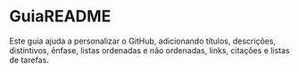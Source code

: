 # GuiaREADME
Este guia ajuda a personalizar o GitHub, adicionando títulos, descrições, distintivos, ênfase, listas ordenadas e não ordenadas, links, citações e listas de tarefas.
